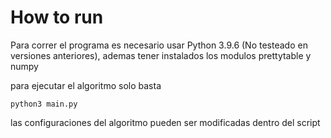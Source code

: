 # 

# How to run
Para correr el programa es necesario usar Python 3.9.6 (No testeado en versiones anteriores), ademas tener instalados los modulos prettytable y numpy

para ejecutar el algoritmo solo basta 

```
python3 main.py
```

las configuraciones del algoritmo pueden ser modificadas dentro del script